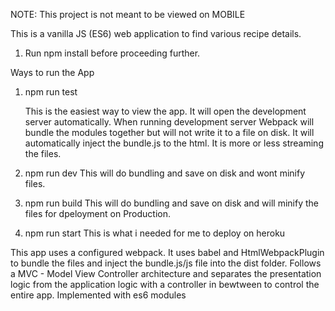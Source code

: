 NOTE: This project is not meant to be viewed on MOBILE

This is a vanilla JS (ES6) web application to find various recipe details.

1. Run npm install before proceeding further.


Ways to run the App 

1. npm run test 

   This is the easiest way to view the app. It will open the development server automatically. When running development server Webpack will bundle the modules together but will not write it to a file on disk. It will automatically inject the bundle.js to the html. It is more or less streaming the files.
2. npm run dev 
   This will do bundling and save on disk and wont minify files.
3. npm run build 
   This will do bundling and save on disk and will minify the files for dpeloyment on Production.
4. npm run start
   This is what i needed for me to deploy on heroku
   
This app uses a configured webpack. 
It uses babel and HtmlWebpackPlugin to bundle the files and inject the bundle.js/js file into the dist folder.
Follows a MVC - Model View Controller architecture and separates the presentation logic from the application logic with a controller in bewtween to control the entire app. Implemented with es6 modules
